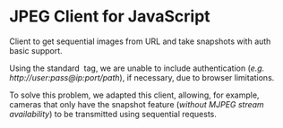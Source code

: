 # JPEG Client for JavaScript
Client to get sequential images from URL and take snapshots with auth basic support.

Using the standard **<img>** tag, we are unable to include authentication (_e.g. http://user:pass@ip:port/path_), if necessary, due to browser limitations.

To solve this problem, we adapted this client, allowing, for example, cameras that only have the snapshot feature (_without MJPEG stream availability_) to be transmitted using sequential requests.
